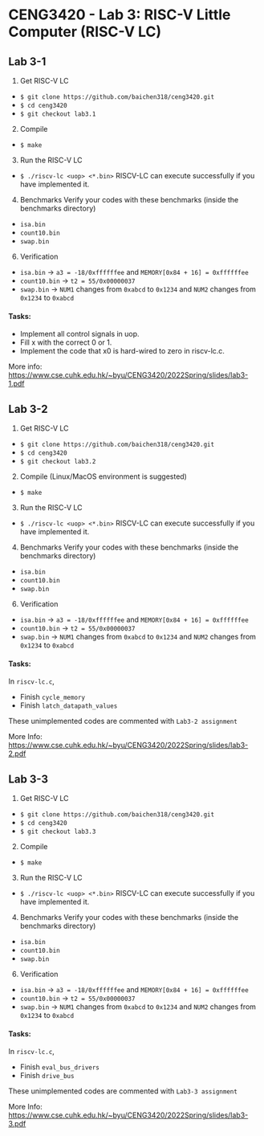 # CENG3420 - Lab 3: RISC-V Little Computer (RISC-V LC)

## Lab 3-1 

1. Get RISC-V LC
- `$ git clone https://github.com/baichen318/ceng3420.git`
- `$ cd ceng3420`
- `$ git checkout lab3.1`

2. Compile
- `$ make`

3. Run the RISC-V LC
- `$ ./riscv-lc <uop> <*.bin>` RISCV-LC can execute successfully if you have implemented it.

4. Benchmarks
Verify your codes with these benchmarks (inside the benchmarks directory)
- `isa.bin`
- `count10.bin`
- `swap.bin`

6. Verification
- `isa.bin` → `a3 = -18/0xffffffee` and `MEMORY[0x84 + 16] = 0xffffffee`
- `count10.bin` → `t2 = 55/0x00000037`
- `swap.bin` → `NUM1` changes from `0xabcd` to `0x1234` and `NUM2` changes from `0x1234` to `0xabcd`

#### Tasks:
- Implement all control signals in uop.
- Fill x with the correct 0 or 1.
- Implement the code that x0 is hard-wired to zero in riscv-lc.c.

More info: https://www.cse.cuhk.edu.hk/~byu/CENG3420/2022Spring/slides/lab3-1.pdf

## Lab 3-2

1. Get RISC-V LC
- `$ git clone https://github.com/baichen318/ceng3420.git`
- `$ cd ceng3420`
- `$ git checkout lab3.2`

2. Compile (Linux/MacOS environment is suggested)
- `$ make`

3. Run the RISC-V LC
- `$ ./riscv-lc <uop> <*.bin>` RISCV-LC can execute successfully if you have implemented it.

4. Benchmarks
Verify your codes with these benchmarks (inside the benchmarks directory)
- `isa.bin`
- `count10.bin`
- `swap.bin`

6. Verification
- `isa.bin` → `a3 = -18/0xffffffee` and `MEMORY[0x84 + 16] = 0xffffffee`
- `count10.bin` → `t2 = 55/0x00000037`
- `swap.bin` → `NUM1` changes from `0xabcd` to `0x1234` and `NUM2` changes from `0x1234` to `0xabcd`

#### Tasks:

In `riscv-lc.c`,
- Finish `cycle_memory`
- Finish `latch_datapath_values`

These unimplemented codes are commented with `Lab3-2 assignment`

More Info: https://www.cse.cuhk.edu.hk/~byu/CENG3420/2022Spring/slides/lab3-2.pdf

## Lab 3-3

1. Get RISC-V LC
- `$ git clone https://github.com/baichen318/ceng3420.git`
- `$ cd ceng3420`
- `$ git checkout lab3.3`

2. Compile
- `$ make`

3. Run the RISC-V LC
- `$ ./riscv-lc <uop> <*.bin>` RISCV-LC can execute successfully if you have implemented it.

4. Benchmarks
Verify your codes with these benchmarks (inside the benchmarks directory)
- `isa.bin`
- `count10.bin`
- `swap.bin`

6. Verification
- `isa.bin` → `a3 = -18/0xffffffee` and `MEMORY[0x84 + 16] = 0xffffffee`
- `count10.bin` → `t2 = 55/0x00000037`
- `swap.bin` → `NUM1` changes from `0xabcd` to `0x1234` and `NUM2` changes from `0x1234` to `0xabcd`

#### Tasks:

In `riscv-lc.c`,
- Finish `eval_bus_drivers`
- Finish `drive_bus`

These unimplemented codes are commented with `Lab3-3 assignment`

More Info: https://www.cse.cuhk.edu.hk/~byu/CENG3420/2022Spring/slides/lab3-3.pdf
